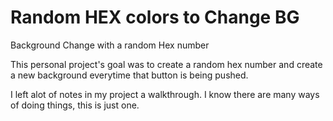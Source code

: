 # Random HEX colors to Change BG
Background Change with a random Hex number

This personal project's goal was to create a random hex number and create a new background everytime that button is being pushed. 

I left alot of notes in my project a walkthrough. 
I know there are many ways of doing things, this is just one. 

